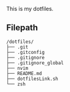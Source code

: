This is my dotfiles.

## Filepath

```
/dotfiles/
├── .git
├── .gitconfig
├── .gitignore
├── .gitignore_global
├── nvim
├── README.md
├── dotfilesLink.sh
└── zsh
```
